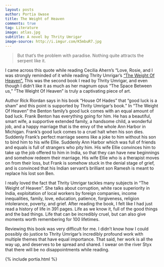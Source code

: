 ```yaml
---
layout: posts
author: Portia Uwase
title: The Weight of Heaven
comments: true
tag: Literature
image: atlas.jpg
subtitle: A novel by Thrity Umrigar
image-source: http://i.imgur.com/K5mbuR7.jpg
---
```


> But that’s the problem with paradise. Nothing quite attracts the serpent like it.

I came across this quote while reading Cecilia Ahern’s “Love, Rosie, and I was strongly reminded of it while reading Thrity Umrigar’s <a  href="https://www.amazon.com/gp/product/0061472557/ref=as_li_tl?ie=UTF8&camp=1789&creative=9325&creativeASIN=0061472557&linkCode=as2&tag=mellowviews-20&linkId=0ca4e04e84be2bd68bb92be6c857e70c" target="_blank">“The Weight Of Heaven”.</a> This was the second book I read by Thrity Umrigar, and even though I didn’t like it as much as her magnum opus “The Space Between us,” “The Weight Of Heaven” is truly a captivating piece of art.

Author Rick Riordan says in his book “House Of Hades” that “good luck is a sham” and this point is supported by Thrity Umrigar’s book.”  In “The Weight Of Heaven” the Benton family’s good luck comes with an equal amount of bad luck. Frank Benton has everything going for him. He has a beautiful, smart wife, a supportive extended family, a handsome child, a wonderful job, and a happy marriage that is the envy of the whole Ann Harbor in Michigan. Frank’s good luck comes to a cruel halt when his son dies. Suddenly Frank’s perfect marriage seems like a joke to him without his son to bind him to his wife Ellie. Suddenly Ann Harbor which was full of friends and equals is full of strangers who pity him. His wife Ellie convinces him to take up the job offered to him in India, so that they can have new beginnings and somehow redeem their marriage. His wife Ellie who is a therapist moves on from their loss, but Frank is somehow stuck in the denial stage of grief, and is convinced that his Indian servant’s brilliant son Ramesh is meant to replace his lost son Ben.

I really loved the fact that Thrity Umrigar tackles many subjects in “The Weight of Heaven”. She talks about corruption, white race superiority in India, exploitation of local workers by foreign companies, income inequalities, family, love, education, patience, forgiveness, religion intolerance, poverty, and grief. After reading the book, I felt like I had just read a history of life in 391 pages. Life as we know it, full of the good things and the bad things. Life that can be incredibly cruel, but can also give moments worth remembering for 100 lifetimes.

Reviewing this book was very difficult for me. I didn’t know how I could possibly do justice to Thrity Umrigar’s incredibly profound work with multiple themes that have equal importance. That said, her work is all the way up, and deserves to be spread and shared. I swear on the river Styx that there will be no disappointments while reading.

{% include portia.html %}
